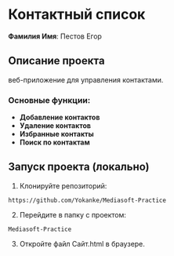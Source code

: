 # Контактный cписок
**Фамилия Имя**: Пестов Егор


## Описание проекта

 веб-приложение для управления контактами. 

### Основные функции:

- **Добавление контактов**
- **Удаление контактов**
- **Избранные контакты**
- **Поиск по контактам**


## Запуск проекта (локально)

1. Клонируйте репозиторий:
```
https://github.com/Yokanke/Mediasoft-Practice
```
2. Перейдите в папку с проектом:
```
Mediasoft-Practice
```
3. Откройте файл Сайт.html в браузере.
